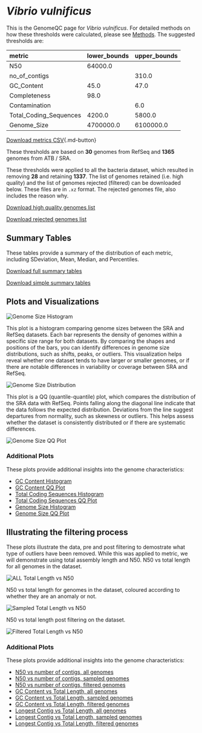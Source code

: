 # *Vibrio vulnificus*

This is the GenomeQC page for *Vibrio vulnificus*. For detailed methods on how these thresholds were calculated, please see [Methods](../../methods.md).
The suggested thresholds are: 

| metric                 | lower_bounds   | upper_bounds   |
|:-----------------------|:---------------|:---------------|
| N50                    | 64000.0        |                |
| no_of_contigs          |                | 310.0          |
| GC_Content             | 45.0           | 47.0           |
| Completeness           | 98.0           |                |
| Contamination          |                | 6.0            |
| Total_Coding_Sequences | 4200.0         | 5800.0         |
| Genome_Size            | 4700000.0      | 6100000.0      |

[Download metrics CSV](Vibrio_vulnificus_metrics.csv){.md-button}


These thresholds are based on **30** genomes from RefSeq and **1365** genomes from ATB / SRA.

These thresholds were applied to all the bacteria dataset, which resulted in removing **28** and retaining **1337**.
The list of genomes retained (i.e. high quality) and the list of genomes rejected (filtered) can be downloaded below. These files are in `.xz` format. The rejected genomes file, also includes the reason why.

[Download high quality genomes list](Vibrio_vulnificus_high_quality_genomes.csv.xz)


[Download rejected genomes list](Vibrio_vulnificus_filtered_out_genomes.csv.xz)



## Summary Tables
These tables provide a summary of the distribution of each metric, including SDeviation, Mean, Median, and Percentiles.

[Download full summary tables](summary.csv)

[Download simple summary tables](selected_summary.csv)

## Plots and Visualizations

![Genome Size Histogram](Genome_Size_refseq_histogram_kde.png)

This plot is a histogram comparing genome sizes between the SRA and RefSeq datasets. Each bar represents the density of genomes within a specific size range for both datasets. By comparing the shapes and positions of the bars, you can identify differences in genome size distributions, such as shifts, peaks, or outliers. This visualization helps reveal whether one dataset tends to have larger or smaller genomes, or if there are notable differences in variability or coverage between SRA and RefSeq.

![Genome Size Distribution](Genome_Size_refseq_histogram_kde.png)

This plot is a QQ (quantile-quantile) plot, which compares the distribution of the SRA data with RefSeq. Points falling along the diagonal line indicate that the data follows the expected distribution. Deviations from the line suggest departures from normality, such as skewness or outliers. This helps assess whether the dataset is consistently distributed or if there are systematic differences.

![Genome Size QQ Plot](Genome_Size_refseq_qqplot.png)

### Additional Plots

These plots provide additional insights into the genome characteristics:

- [GC Content Histogram](GC_Content_refseq_histogram_kde.png)
- [GC Content QQ Plot](GC_Content_refseq_qqplot.png)
- [Total Coding Sequences Histogram](Total_Coding_Sequences_refseq_histogram_kde.png)
- [Total Coding Sequences QQ Plot](Total_Coding_Sequences_refseq_qqplot.png)
- [Genome Size Histogram](Genome_Size_refseq_histogram_kde.png)
- [Genome Size QQ Plot](Genome_Size_refseq_qqplot.png)
## Illustrating the filtering process
These plots illustrate the data, pre and post filtering to demostrate what type of outliers have been removed. While this was applied to metric, we will demonstrate using total assembly length and N50.
N50 vs total length for all genomes in the dataset.

![ALL Total Length vs N50](Vibrio_vulnificus_all_total_length_N50.png)

N50 vs total length for genomes in the dataset, coloured according to whether they are an anomaly or not.

![Sampled Total Length vs N50](Vibrio_vulnificus_sample_total_length_N50.png)

N50 vs total length post filtering on the dataset.

![Filtered Total Length vs N50](Vibrio_vulnificus_filt_total_length_N50.png)

### Additional Plots

These plots provide additional insights into the genome characteristics:

- [N50 vs number of contigs, all genomes](Vibrio_vulnificus_all_N50_number.png)
- [N50 vs number of contigs, sampled genomes](Vibrio_vulnificus_sample_N50_number.png)
- [N50 vs number of contigs, filtered genomes](Vibrio_vulnificus_filt_N50_number.png)
- [GC Content vs Total Length, all genomes](Vibrio_vulnificus_all_total_length_GC_Content.png)
- [GC Content vs Total Length, sampled genomes](Vibrio_vulnificus_sample_total_length_GC_Content.png)
- [GC Content vs Total Length, filtered genomes](Vibrio_vulnificus_filt_total_length_GC_Content.png)
- [Longest Contig vs Total Length, all genomes](Vibrio_vulnificus_all_total_length_longest.png)
- [Longest Contig vs Total Length, sampled genomes](Vibrio_vulnificus_sample_total_length_longest.png)
- [Longest Contig vs Total Length, filtered genomes](Vibrio_vulnificus_filt_total_length_longest.png)
